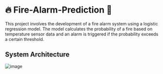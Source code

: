 # 🔥 Fire-Alarm-Prediction 🚒
This project involves the development of a fire alarm system using a logistic regression model. The model calculates the probability of a fire based on temperature sensor data and an alarm is triggered if the probability exceeds a certain threshold.

## System Architecture
![image](https://github.com/vivekcrox/Fire-Alarm-Prediction/assets/133307528/051c55c5-0a88-4b28-9472-f0d80a4a4d4c)
